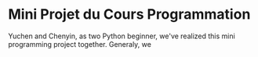 # Mini Projet du Cours Programmation
 Yuchen and Chenyin, as two Python beginner, we've realized this mini programming project together. 
 Generaly, we 
